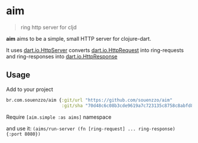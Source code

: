 # aim

> ring http server for cljd

**aim** aims to be a simple, small HTTP server for clojure-dart.

It uses [dart.io.HttpServer](https://api.dart.dev/stable/2.17.1/dart-io/HttpServer-class.html)
converts [dart.io.HttpRequest](https://api.dart.dev/stable/2.17.1/dart-io/HttpRequest-class.html) into ring-requests and
ring-responses into [dart.io.HttpResponse](https://api.dart.dev/stable/2.17.1/dart-io/HttpResponse-class.html)

## Usage

Add to your project

```clojure
br.com.souenzzo/aim {:git/url "https://github.com/souenzzo/aim"
                     :git/sha "70d48c6c08b3cde9619a7c723135c8758c8abfd8"}
```

Require `[aim.simple :as aims]` namespace

and use it: `(aims/run-server (fn [ring-request] ... ring-response) {:port 8080})`
